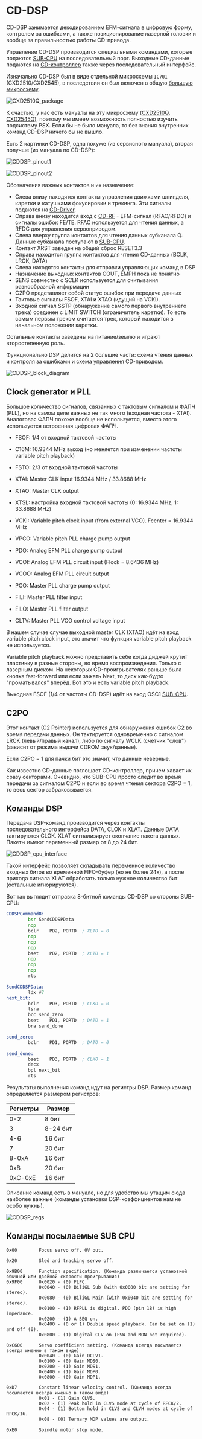 # CD-DSP

CD-DSP занимается декодированием EFM-сигнала в цифровую форму, контролем за ошибками, а также позиционирование лазерной головки и вообще за правильностью работы CD-привода.

Управление CD-DSP производится специальными командами, которые подаются [SUB-CPU](subcpu.md) на последовательный порт. Выходные CD-данные подаются на [CD-контроллер](cdctrl.md) также через последовательный интерфейс.

Изначально CD-DSP был в виде отдельной микросхемы `IC701` (CXD2510/CXD2545), в последствии он был включен в общую [большую микросхему](subic.md).

![CXD2510Q_package](/wiki/imgstore/CXD2510Q_package.jpg)

К счастью, у нас есть мануалы на эту микросхему ([CXD2510Q](/docs/CXD2510Q.pdf), [CXD2545Q](/docs/CXD2545Q.pdf)), поэтому мы имеем возможность полностью изучить подсистему PSX. Если бы не было мануала, то без знания внутренних команд CD-DSP ничего бы не вышло.

Есть 2 картинки CD-DSP, одна похуже (из сервисного мануала), вторая получше (из мануала по CD-DSP):

![CDDSP_pinout1](/wiki/imgstore/CDDSP_pinout1.jpg)

![CDDSP_pinout2](/wiki/imgstore/CDDSP_pinout2.jpg)

Обозначения важных контактов и их назначение:

- Слева внизу находятся контакты управления движками шпинделя, каретки и катушками фокусировки и трекинга. Эти сигналы подаются на [CD-Driver](cddriver.md).
- Справа внизу находится вход с [CD-RF](cdrf.md) - EFM-сигнал (RFAC/RFDC) и сигналы ошибок FE/TE. RFAC используется для чтения данных, а RFDC для управления сервоприводом.
- Слева вверху группа контактов для чтения данных субканала Q. Данные субканала поступают в [SUB-CPU](subcpu.md).
- Контакт XRST заведен на общий сброс RESET3.3
- Справа находится группа контактов для чтения CD-данных (BCLK, LRCK, DATA)
- Слева находятся контакты для отправки управляющих команд в DSP
- Назначение выходных контактов COUT, EMPH пока не понятно
- SENS совместно с SCLK используется для считывания разнообразной информации 
- C2PO представляет собой статус ошибок при передаче данных
- Тактовые сигналы FSOF, XTAI и XTAO (идущий на VCKI).
- Входной сигнал SSTP (обнаружение самого первого внутреннего трека) соединен с LIMIT SWITCH (ограничитель каретки). То есть самым первым треком считается трек, который находится в начальном положении каретки.

Остальные контакты заведены на питание/землю и играют второстепенную роль.

Функционально DSP делится на 2 большие части: схема чтения данных и контроля за ошибками и схема управления CD-приводом.

![CDDSP_block_diagram](/wiki/imgstore/CDDSP_block_diagram.jpg)

## Clock generator и PLL

Большое количество сигналов, связанных с тактовым сигналом и ФАПЧ (PLL), но на самом деле важных не так много (входная частота - XTAI). Аналоговая ФАПЧ похоже вообще не используется, вместо этого используется встроенная цифровая ФАПЧ.

- FSOF: 1/4 от входной тактовой частоты
- C16M: 16.9344 MHz выход (но меняется при изменении частоты variable pitch playback)
- FSTO: 2/3 от входной тактовой частоты
- XTAI: Master CLK input 16.9344 MHz / 33.8688 MHz
- XTAO: Master CLK output
- XTSL: настройка входной тактовой частоты (0: 16.9344 MHz, 1: 33.8688 MHz)
- VCKI: Variable pitch clock input (from external VCO). Fcenter = 16.9344 MHz
- VPCO: Variable pitch PLL charge pump output

- PDO: Analog EFM PLL charge pump output
- VCOI: Analog EFM PLL circuit input (Flock = 8.6436 MHz)
- VCOO: Analog EFM PLL circuit output
- PCO: Master PLL charge pump output
- FILI: Master PLL filter input
- FILO: Master PLL filter output
- CLTV: Master PLL VCO control voltage input

В нашем случае случае выходной master CLK (XTAO) идёт на вход variable pitch clock input, это значит что функция variable pitch playback не используется.

Variable pitch playback можно представить себе когда диджей крутит пластинку в разные стороны, во время воспроизведения. Только с лазерным диском. На некоторых CD-проигрывателях раньше была кнопка fast-forward или если зажать Next, то диск как-будто "проматывался" вперёд. Вот это и есть variable pitch playback.

Выходная FSOF (1/4 от частоты CD-DSP) идёт на вход OSC1 [SUB-CPU](subcpu.md).

## C2PO

Этот контакт (С2 Pointer) используется для обнаружения ошибок C2 во время передачи данных. Он тактируется одновременно с сигналом LRCK (левый/правый канал), либо по сигналу WCLK (счетчик "слов") (зависит от режима выдачи CDROM звук/данные).

Если C2PO = 1 для пачки бит это значит, что данные неверные.

Как известно CD-данные поглощает CD-контроллер, причем хавает их сразу секторами. Очевидно, что SUB-CPU просто следит во время передачи за сигналом C2PO и если во время чтения сектора С2PO = 1, то весь сектор забраковывается.

## Команды DSP

Передача DSP-команд производится через контакты последовательного интерфейса DATA, CLOK и XLAT. Данные DATA тактируются CLOK. XLAT сигнализирует окончание пакета данных. Пакеты имеют переменный размер от 8 до 24 бит.

![CDDSP_cpu_interface](/wiki/imgstore/CDDSP_cpu_interface.jpg)

Такой интерфейс позволяет складывать переменное количество входных битов во временной FIFO-буфер (но не более 24х), а после прихода сигнала XLAT обработать только нужное количество бит (остальные игнорируются).

Вот так выглядит отправка 8-битной команды CD-DSP со стороны SUB-CPU:

```asm
CDDSPCommand8:
		bsr	SendCDDSPData
		nop
		bclr	PD2, PORTD	; XLTO = 0
		nop
		nop
		nop
		bset	PD2, PORTD	; XLTO = 1
		nop
		nop
		nop
		rts

SendCDDSPData:				
		ldx	#7
next_bit:				
		bclr	PD3, PORTD	; CLKO = 0
		lsra
		bcc	send_zero  	
		bset	PD1, PORTD	; DATO = 1
		bra	send_done	

send_zero:				
		bclr	PD1, PORTD	; DATO = 0

send_done:				
		bset	PD3, PORTD	; CLKO = 1
		decx
		bpl	next_bit
		rts
```

Результаты выполнения команд идут на регистры DSP. Размер команд определяется размером регистров:

|Регистры|Размер|
|---|---|
|0-2|8 бит|
|3|8-24 бит|
|4-6|16 бит|
|7|20 бит|
|8-0xA|16 бит|
|0xB|20 бит|
|0xC-0xE|16 бит|

Описание команд есть в мануале, но для удобство мы утащим сюда наиболее важные (команды установки DSP-коэффициентов нам не особо нужны).

![CDDSP_regs](/wiki/imgstore/CDDSP_regs.jpg)

## Команды посылаемые SUB CPU

```
0x00        Focus servo off. 0V out.

0x20        Sled and tracking servo off.

0x9B00      Function specification. (Команда различается установкой обычной или двойной скорости проигрывания)
0x9F00      0x0020 - (0) FLFC.
            0x0040 - (0) BiliGL Sub (with 0x0080 bit are setting for stereo).
            0x0080 - (0) BiliGL Main (with 0x0040 bit are setting for stereo).
            0x0100 - (1) RFPLL is digital. PDO (pin 18) is high impedance.
            0x0200 - (1) A SEQ on.
            0x0400 - (0 or 1) Double speed playback. Can be set on (1) and off (0).
            0x0800 - (1) Digital CLV on (FSW and MON not required).

0xC600      Servo coefficient setting. (Команда всегда посылается всегда именно в таком виде)
            0x0040 - (0) Gain DCLV1.
            0x0100 - (0) Gain MDS0.
            0x0200 - (1) Gain MDS1.
            0x0400 - (1) Gain MDP0.
            0x0800 - (0) Gain MDP1.

0xD7        Constant linear velocity сontrol. (Команда всегда посылается всегда именно в таком виде)
            0x01 - (1) Gain CLVS.
            0x02 - (1) Peak hold in CLVS mode at cycle of RFCK/2.
            0x04 - (1) Bottom hold in CLVS and CLVH modes at cycle of RFCK/16.
            0x08 - (0) Ternary MDP values are output.

0xE0        Spindle motor stop mode.
```
